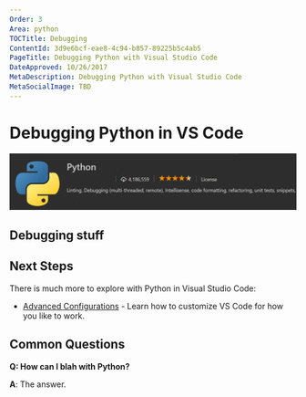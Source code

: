```yaml
---
Order: 3
Area: python
TOCTitle: Debugging
ContentId: 3d9e6bcf-eae8-4c94-b857-89225b5c4ab5
PageTitle: Debugging Python with Visual Studio Code
DateApproved: 10/26/2017
MetaDescription: Debugging Python with Visual Studio Code
MetaSocialImage: TBD
---
```

# Debugging Python in VS Code

![Python debugging](images/debugging/debugging.png)

## Debugging stuff

## Next Steps

There is much more to explore with Python in Visual Studio Code:

* [Advanced Configurations](/docs/python/advanced-config.md) - Learn how to customize VS Code for how you like to work.

## Common Questions

**Q: How can I blah with Python?**

**A**: The answer.